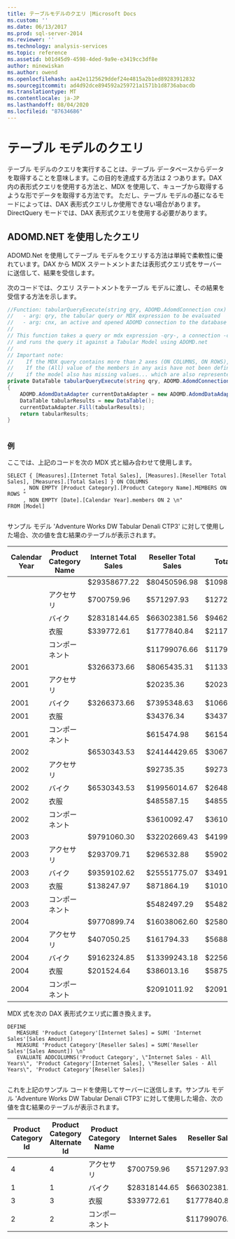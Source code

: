 ```yaml
---
title: テーブルモデルのクエリ |Microsoft Docs
ms.custom: ''
ms.date: 06/13/2017
ms.prod: sql-server-2014
ms.reviewer: ''
ms.technology: analysis-services
ms.topic: reference
ms.assetid: b01d45d9-4598-4ded-9a9e-e3419cc3df8e
author: minewiskan
ms.author: owend
ms.openlocfilehash: aa42e1125629ddef24e4815a2b1ed89283912832
ms.sourcegitcommit: ad4d92dce894592a259721a1571b1d8736abacdb
ms.translationtype: MT
ms.contentlocale: ja-JP
ms.lasthandoff: 08/04/2020
ms.locfileid: "87634686"
---
```

# <a name="querying-a-tabular-model"></a>テーブル モデルのクエリ
  テーブル モデルのクエリを実行することは、テーブル データベースからデータを取得することを意味します。この目的を達成する方法は 2 つあります。DAX 内の表形式クエリを使用する方法と、MDX を使用して、キューブから取得するような形でデータを取得する方法です。 ただし、テーブル モデルの基になるモードによっては、DAX 表形式クエリしか使用できない場合があります。DirectQuery モードでは、DAX 表形式クエリを使用する必要があります。  
  
## <a name="querying-with-adomdnet"></a>ADOMD.NET を使用したクエリ  
 ADOMD.Net を使用してテーブル モデルをクエリする方法は単純で柔軟性に優れています。DAX から MDX ステートメントまたは表形式クエリ式をサーバーに送信して、結果を受信します。  
  
 次のコードでは、クエリ ステートメントをテーブル モデルに渡し、その結果を受信する方法を示します。  
  
```csharp  
//Function: tabularQueryExecute(string qry, ADOMD.AdomdConnection cnx)  
//   - arg: qry, the tabular query or MDX expression to be evaluated  
//   - arg: cnx, an active and opened ADOMD connection to the database where 'qry' is to be evaluated  
//  
// This function takes a query or mdx expression -qry-, a connection -cnx-  
// and runs the query it against a Tabular Model using ADOMD.net  
//  
// Important note:  
//    If the MDX query contains more than 2 axes (ON COLUMNS, ON ROWS), each axis will come as a new column  
//    If the (All) value of the members in any axis have not been defined, a blank cell is returned. This might be misleading  
//    if the model also has missing values... which are also represented with blank cells.  
private DataTable tabularQueryExecute(string qry, ADOMD.AdomdConnection cnx)  
{  
    ADOMD.AdomdDataAdapter currentDataAdapter = new ADOMD.AdomdDataAdapter(qry, cnx);  
    DataTable tabularResults = new DataTable();  
    currentDataAdapter.Fill(tabularResults);  
    return tabularResults;  
}  
  
```  
  
### <a name="example"></a>例  
 ここでは、上記のコードを次の MDX 式と組み合わせて使用します。  
  
```  
SELECT { [Measures].[Internet Total Sales], [Measures].[Reseller Total Sales], [Measures].[Total Sales] } ON COLUMNS  
     , NON EMPTY [Product Category].[Product Category Name].MEMBERS ON ROWS "  
     , NON EMPTY [Date].[Calendar Year].members ON 2 \n"  
FROM [Model]  
  
```  
  
 サンプル モデル 'Adventure Works DW Tabular Denali CTP3' に対して使用した場合、次の値を含む結果のテーブルが表示されます。  
  
|Calendar Year|Product Category Name|Internet Total Sales|Reseller Total Sales|Total Sales|  
|-------------------|---------------------------|--------------------------|--------------------------|-----------------|  
|||$29358677.22|$80450596.98|$109809274.20|  
||アクセサリ|$700759.96|$571297.93|$1272057.89|  
||バイク|$28318144.65|$66302381.56|$94620526.21|  
||衣服|$339772.61|$1777840.84|$2117613.45|  
||コンポーネント||$11799076.66|$11799076.66|  
|2001||$3266373.66|$8065435.31|$11331808.96|  
|2001|アクセサリ||$20235.36|$20235.36|  
|2001|バイク|$3266373.66|$7395348.63|$10661722.28|  
|2001|衣服||$34376.34|$34376.34|  
|2001|コンポーネント||$615474.98|$615474.98|  
|2002||$6530343.53|$24144429.65|$30674773.18|  
|2002|アクセサリ||$92735.35|$92735.35|  
|2002|バイク|$6530343.53|$19956014.67|$26486358.20|  
|2002|衣服||$485587.15|$485587.15|  
|2002|コンポーネント||$3610092.47|$3610092.47|  
|2003||$9791060.30|$32202669.43|$41993729.72|  
|2003|アクセサリ|$293709.71|$296532.88|$590242.59|  
|2003|バイク|$9359102.62|$25551775.07|$34910877.69|  
|2003|衣服|$138247.97|$871864.19|$1010112.16|  
|2003|コンポーネント||$5482497.29|$5482497.29|  
|2004||$9770899.74|$16038062.60|$25808962.34|  
|2004|アクセサリ|$407050.25|$161794.33|$568844.58|  
|2004|バイク|$9162324.85|$13399243.18|$22561568.03|  
|2004|衣服|$201524.64|$386013.16|$587537.80|  
|2004|コンポーネント||$2091011.92|$2091011.92|  
  
 MDX 式を次の DAX 表形式クエリ式に置き換えます。  
  
```  
DEFINE  
   MEASURE 'Product Category'[Internet Sales] = SUM( 'Internet Sales'[Sales Amount])  
   MEASURE 'Product Category'[Reseller Sales] = SUM('Reseller Sales'[Sales Amount]) \n"  
   EVALUATE ADDCOLUMNS('Product Category', \"Internet Sales - All Years\", 'Product Category'[Internet Sales], \"Reseller Sales - All Years\", 'Product Category'[Reseller Sales])  
  
```  
  
 これを上記のサンプル コードを使用してサーバーに送信します。サンプル モデル 'Adventure Works DW Tabular Denali CTP3' に対して使用した場合、次の値を含む結果のテーブルが表示されます。  
  
|Product Category Id|Product Category Alternate Id|Product Category Name|Internet Sales|Reseller Sales|  
|-------------------------|-----------------------------------|---------------------------|--------------------|--------------------|  
|4|4|アクセサリ|$700759.96|$571297.93|  
|1|1|バイク|$28318144.65|$66302381.56|  
|3|3|衣服|$339772.61|$1777840.84|  
|2|2|コンポーネント||$11799076.66|  
  
  
